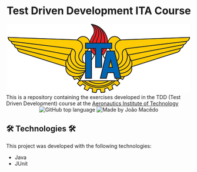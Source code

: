 <div align="center">
   <h1> Test Driven Development ITA Course </h1>
   <img src="./assets/ITA_logo.png" alt="Aeronautics Institute of Technology">
 </div>
This is a repository containing the exercises developed in the TDD (Test Driven Development) course at the <a href="http://www.ita.br/">Aeronautics Institute of Technology</a>

<div align="center">
  <img alt="GitHub top language" src="https://img.shields.io/github/languages/top/joaomacedx/TDD-ITA-Course?style=flat-yellow" >
  <img alt="Made by João Macêdo" src="https://img.shields.io/badge/made%20by-João%20Macêdo-yellow">
 </div>

## 🛠 Technologies 🛠

This project was developed with the following technologies:

- Java 
- JUnit


